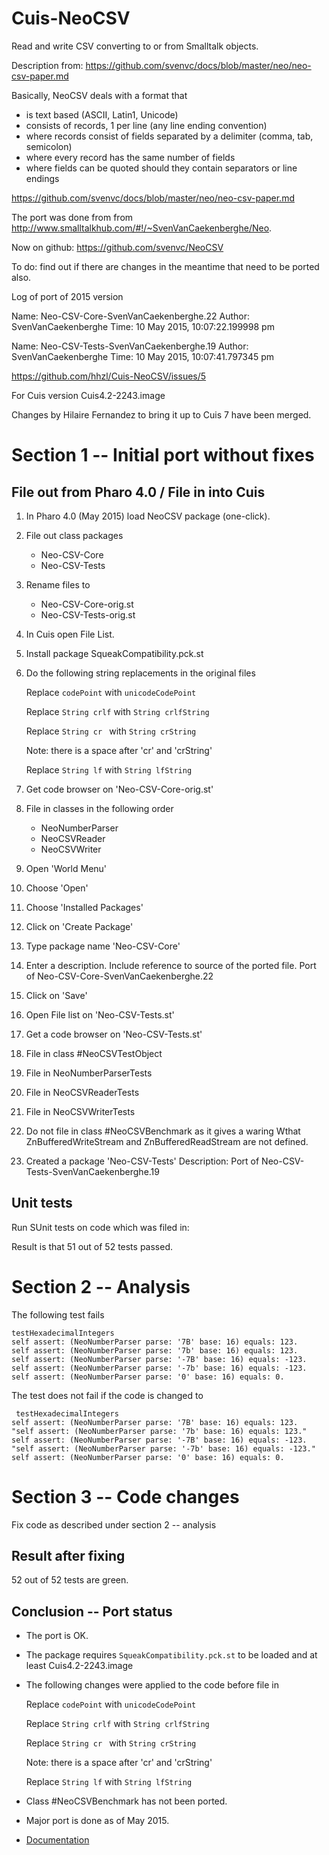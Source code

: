 # Cuis-NeoCSV
Read and write CSV converting to or from Smalltalk objects.
 
Description from: https://github.com/svenvc/docs/blob/master/neo/neo-csv-paper.md

Basically, NeoCSV deals with a format that

- is text based (ASCII, Latin1, Unicode)
- consists of records, 1 per line (any line ending convention)
- where records consist of fields separated by a delimiter (comma, tab, semicolon)
- where every record has the same number of fields
- where fields can be quoted should they contain separators or line endings

https://github.com/svenvc/docs/blob/master/neo/neo-csv-paper.md

The port was done from from http://www.smalltalkhub.com/#!/~SvenVanCaekenberghe/Neo.

Now on github: https://github.com/svenvc/NeoCSV

To do: find out if there are changes in the meantime that need to be ported also.



Log of port of 2015 version 

Name: Neo-CSV-Core-SvenVanCaekenberghe.22
Author: SvenVanCaekenberghe
Time: 10 May 2015, 10:07:22.199998 pm

Name: Neo-CSV-Tests-SvenVanCaekenberghe.19
Author: SvenVanCaekenberghe
Time: 10 May 2015, 10:07:41.797345 pm

https://github.com/hhzl/Cuis-NeoCSV/issues/5

For Cuis version Cuis4.2-2243.image

Changes by Hilaire Fernandez to bring it up to Cuis 7 have been merged.

# Section 1 -- Initial port without fixes

## File out from Pharo 4.0  / File in into Cuis

1. In Pharo 4.0 (May 2015) load NeoCSV package (one-click).
2. File out class packages
    - Neo-CSV-Core
    - Neo-CSV-Tests
3. Rename files to
    - Neo-CSV-Core-orig.st
    - Neo-CSV-Tests-orig.st
4. In Cuis open File List.
5. Install package SqueakCompatibility.pck.st
6. Do the following string replacements in the original files

   Replace ``codePoint``
   with ``unicodeCodePoint``

   Replace ``String crlf``
   with ``String crlfString``

   Replace ``String cr ``
   with ``String crString ``

   Note: there is a space after 'cr' and 'crString'

   Replace ``String lf``
   with ``String lfString``

5. Get code browser on 'Neo-CSV-Core-orig.st'
6. File in classes in the following order
    - NeoNumberParser
    - NeoCSVReader
    - NeoCSVWriter
7. Open 'World Menu'
8. Choose 'Open'
9. Choose 'Installed Packages'
10. Click on 'Create Package'
11. Type package name 'Neo-CSV-Core'
12. Enter a description. Include reference to source of the ported file.
    Port of Neo-CSV-Core-SvenVanCaekenberghe.22
13. Click on 'Save'
14. Open File list on 'Neo-CSV-Tests.st'
15. Get a code browser on 'Neo-CSV-Tests.st'
16. File in class #NeoCSVTestObject
17. File in NeoNumberParserTests
18. File in NeoCSVReaderTests
19. File in NeoCSVWriterTests
20. Do not file in class #NeoCSVBenchmark as it gives a waring Wthat ZnBufferedWriteStream and ZnBufferedReadStream are not defined.
21. Created a package 'Neo-CSV-Tests'
    Description: Port of Neo-CSV-Tests-SvenVanCaekenberghe.19

## Unit tests 

Run SUnit tests on code which was filed in:

Result is that 51 out of 52 tests passed.


# Section 2 -- Analysis

The following test fails

    testHexadecimalIntegers
	self assert: (NeoNumberParser parse: '7B' base: 16) equals: 123.
	self assert: (NeoNumberParser parse: '7b' base: 16) equals: 123.
	self assert: (NeoNumberParser parse: '-7B' base: 16) equals: -123.
	self assert: (NeoNumberParser parse: '-7b' base: 16) equals: -123.
	self assert: (NeoNumberParser parse: '0' base: 16) equals: 0.

The test does not fail if the code is changed to

     testHexadecimalIntegers
	self assert: (NeoNumberParser parse: '7B' base: 16) equals: 123.
	"self assert: (NeoNumberParser parse: '7b' base: 16) equals: 123."
	self assert: (NeoNumberParser parse: '-7B' base: 16) equals: -123.
	"self assert: (NeoNumberParser parse: '-7b' base: 16) equals: -123."
	self assert: (NeoNumberParser parse: '0' base: 16) equals: 0.


# Section 3 -- Code changes 


Fix code as described under section 2 -- analysis

## Result after fixing 


52 out of 52 tests are green.



## Conclusion -- Port status

- The port is OK.
- The package requires ``SqueakCompatibility.pck.st`` to be loaded and at least Cuis4.2-2243.image
- The following changes were applied to the code before file in

   Replace ``codePoint``
   with ``unicodeCodePoint``

   Replace ``String crlf``
   with ``String crlfString``

   Replace ``String cr ``
   with ``String crString ``

   Note: there is a space after 'cr' and 'crString'

   Replace ``String lf``
   with ``String lfString``

- Class #NeoCSVBenchmark has not been ported.
- Major port is done as of May 2015. 

- [Documentation](https://github.com/svenvc/docs/blob/master/neo/neo-csv-paper.md)
